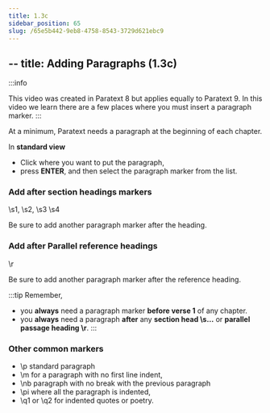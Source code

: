 ```yaml
---
title: 1.3c
sidebar_position: 65
slug: /65e5b442-9eb8-4758-8543-3729d621ebc9
---
```




## -- title: Adding Paragraphs (1.3c)


:::info


This video was created in Paratext 8 but applies equally to Paratext 9. In this video we learn there are a few places where you must insert a paragraph marker. :::


At a minimum, Paratext needs a paragraph at the beginning of each chapter.


In **standard view**

- Click where you want to put the paragraph,
- press **ENTER**, and then select the paragraph marker from the list.

### Add after section headings markers


\s1, \s2, \s3 \s4


Be sure to add another paragraph marker after the heading.


### Add after Parallel reference headings


\r


Be sure to add another paragraph marker after the reference heading.


:::tip Remember,

- you **always** need a paragraph marker **before verse 1** of any chapter.
- you **always** need a paragraph **after** any **section head \s…** or **parallel passage heading \r**. :::

### Other common markers

- \p standard paragraph
- \m for a paragraph with no first line indent,
- \nb paragraph with no break with the previous paragraph
- \pi where all the paragraph is indented,
- \q1 or \q2 for indented quotes or poetry.
